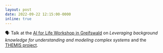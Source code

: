 ```yaml
---
layout: post
date: 2022-09-22 12:15:00-0000
inline: true
---
```


🗣️ Talk at the [AI for Life Workshop in Greifswald](https://aiforlife.uni-greifswald.de/ai-for-life-wie-kuenstliche-intelligenz-die-gesundheit-von-mensch-tier-und-umwelt-unterstuetzen-kann/) on *Leveraging background knowledge for understanding and modeling complex systems* and the [THEMIS project](/projects/themis).
